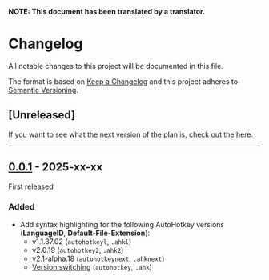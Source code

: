 **NOTE: This document has been translated by a translator.**

# Changelog

All notable changes to this project will be documented in this file.

The format is based on [Keep a Changelog][Keep a Changelog] and this project adheres to [Semantic Versioning][Semantic Versioning].

## \[Unreleased\]
If you want to see what the next version of the plan is, check out the [here](https://github.com/zero-plusplus/autohotkey-devtools/labels/milestone).

---

## [0.0.1] - 2025-xx-xx

First released

### Added

* Add syntax highlighting for the following AutoHotkey versions (**LanguageID**, **Default-File-Extension**):
  - v1.1.37.02 (`autohotkeyl`, `.ahkl`)
  - v2.0.19 (`autohotkey2`, `.ahk2`)
  - v2.1-alpha.18 (`autohotkeynext`, `.ahknext`)
  - [Version switching](https://github.com/zero-plusplus/autohotkey-devtools/editors/vscode/vscode-autohotkey-devtools#version-switching) (`autohotkey`, `.ahk`)

<!-- Links -->
[Keep a Changelog]: https://keepachangelog.com/
[Semantic Versioning]: https://semver.org/

<!-- Versions -->
[0.0.1]: https://github.com/zero-plusplus/autohotkey-devtools/tree/v0.0.1
